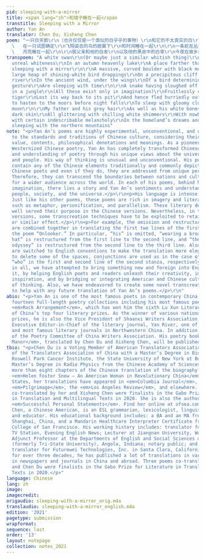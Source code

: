 ```yaml
---
pid: sleeping-with-a-mirror
title: <span lang="zh">和镜子睡在一起</span
transtitle: Sleeping with a Mirror
author: Yan An
translator: Chen Du; Xisheng Chen
poem: "一只白天鹅\r\n（也许仅仅是一个类似的白乎乎的事物）\r\n和它的不太真实的白\r\n在秋天的天池里\r\n在比新疆还远的地方\r\n和镜子睡在一起\r\n\r\n一块有弯度的巨石和它的黑青苔\r\n和一大堆白花花的鸟粪\r\n在大河上空的危崖上\r\n在古代的风中
  \   在一只试图确定\r\n飞翔姿态的鸟的翅翼下\r\n和时间睡在一起\r\n\r\n一条蛇在丛林中蜕掉白皮\r\n（这一切只是在想象之中）\r\n追逐一只饥饿的老虎未果\r\n在迷失了返回洞穴的道路之后\r\n由于恐惧而仓皇逃窜\r\n天黑之前它要赶到旷野上\r\n和乌云
  \   月亮睡在一起\r\n\r\n我父亲和他的白发\r\n以及他的黑皮中的白骨\r\n今夜在故乡的梦中和我的梦中\r\n闪着无处安放的白花花的寒光\r\n和某种难以名状的忧伤\r\n和北方的群山睡在一起"
transpoem: "A white swan\r\n(Or maybe just a similar whitish thing)\r\nAnd its somewhat
  unreal whiteness\r\nIn an autumn heavenly lake\r\nA place farther than Xinjiang\r\nAre
  sleeping with a mirror\r\n\r\nA massive, curved boulder with black moss\r\nAnd a
  large heap of shining-white bird droppings\r\nOn a precipitous cliff above a great
  river\r\nIn the ancient wind, under the wings\r\nOf a bird determining its flight
  gesture\r\nAre sleeping with time\r\n\r\nA snake having sloughed off its white skin
  in a jungle\r\n(All these exist only in imagination)\r\nFruitlessly chased a hungry
  tiger\r\nLost its way back to its pit\r\nAnd hence fled hurriedly out of fright\r\nNeeds
  to hasten to the moors before night falls\r\nTo sleep with gloomy clouds and the
  moon\r\n\r\nMy father and his grey hair\r\nAs well as his white bones under his
  dark skin\r\nAll glittering with chilling white shimmers\r\nWith nowhere to rest\r\nAnd
  with certain indescribable melancholy\r\nIn the homeland’s dreams and mine tonight\r\nAre
  sleeping with the northern mountains"
note: "<p>Yan An’s poems are highly experimental, unconventional, and unique according
  to the standards and traditions of Chinese culture, considering their aesthetic
  value, contents, philosophical denotations and meanings. As a pioneer in modern
  Westernized Chinese poetry, Yan An has completely transformed Chinese readers’ concepts
  and understanding of poetry through his unique views about the universe, life, society,
  and people. His way of thinking is unusual and unconventional. His poems do not
  contain any of the Chinese elements traditionally and commonly depicted by other
  Chinese poets and even if they do, they are addressed from unique perspectives.
  Therefore, they can transcend the boundaries between nations and cultures, reaching
  for a wider audience across the world. In each of his poems, behind his boundless
  imagination, there lies a story and Yan An’s sentiments and understandings of life,
  people, society, and the universe.</p>\r\n<p>His language is intense and abstract.
  Just like his other poems, these poems are rich in imagery and literary devices,
  such as metaphor, personification, and parallelism. These literary devices have
  well served their purpose in the Chinese versions. Nevertheless, in their English
  versions, some transcreation techniques have to be exploited to retain the same
  or similar effect.</p>\r\n<p>For example, the omission and restructuring techniques
  are combined together in translating the first two lines of the first stanza of
  the poem “Onlooker.” In particular, “his” is omitted, “wearing a broad-brimmed straw
  hat” is restructured from the first line to the second line, and “the suspicious
  odyssey” is restructured from the second line to the third line. Also, the spaces
  are switched to English conventions to make the translation more elegant. In order
  to delete some of the spaces, conjunctions are used as in the case of “and” and
  “who” in the first and second line of the second stanza, respectively.</p>\r\n<p>All
  in all, we have attempted to bring something new and foreign into English to enrich
  it, by helping English poets and readers unleash their creativity, imagination,
  inspiration, and by bridging or integrating American and Chinese culture and ways
  of thinking. Also, we have endeavored to create some novel transcreation techniques
  to help with any future translation of Yan An’s poems.</p>\r\n"
abio: "<p>Yan An is one of the most famous poets in contemporary China, author of
  fourteen full-length poetry collections including his most famous poetry collection
  <em>Rock Arrangement</em>, which has won him the sixth Lu Xun Literary Prize, one
  of China’s top four literary prizes. As the winner of various national awards and
  prizes, he is also the Vice President of Shaanxi Writers Association, the head and
  Executive Editor-in-Chief of the literary journal, Yan River, one of the oldest
  and most famous literary journals in Northwestern China. In addition, he is a member
  of the Poetry Committee of China Writers Association. His poetry book <em>A Naturalist’s
  Manor</em>, translated by Chen Du and Xisheng Chen, will be published by Chax Press.</p>"
tbio: "<p>Chen Du is a Voting Member of American Translators Association and a member
  of the Translators Association of China with a Master’s Degree in Biophysics from
  Roswell Park Cancer Institute, the State University of New York at Buffalo and a
  Master’s Degree in Radio Physics from the Chinese Academy of Sciences. She revised
  more than eight chapters of the Chinese translation of the biography of Helen Snow,
  <em>Helen Foster Snow – An American Woman in Revolutionary China</em>. In the United
  States, her translations have appeared in <em>Columbia Journal</em>, <em>Lunch Ticket</em>,
  <em>Pilgrimage</em>, the <em>Los Angeles Review</em>, and elsewhere. Three poems
  co-translated by her and Xisheng Chen were finalists in the Gabo Prize for Literature
  in Translation and Multilingual Texts in 2020. She is also the author of the book
  <em>Successful Personal Statements</em>. Find her online at ofsea.com.</p>\r\n<p>Xisheng
  Chen, a Chinese American, is an ESL grammarian, lexicologist, linguist, translator
  and educator. His educational background includes: a BA and an MA from Fudan University,
  Shanghai, China, and a Mandarin Healthcare Interpreter Certificate from the City
  College of San Francisco. His working history includes: translator for Shanghai
  TV Station, Evening English News; Lecturer at Jiangnan University, Wuxi, China;
  Adjunct Professor at the Departments of English and Social Sciences of Trine University
  (formerly Tri-State University), Angola, Indiana; notary public; and contract high-tech
  translator for Futurewei Technologies, Inc. in Santa Clara, California. As a translator
  for over three decades, he has published a lot of translations in various fields
  in newspapers and journals in China and abroad. Three poems co-translated by him
  and Chen Du were finalists in the Gabo Prize for Literature in Translation and Multilingual
  Texts in 2020.</p>"
language: Chinese
lang: zh
image:
imagecredit:
origaudio: sleeping-with-a-mirror_orig.m4a
translaudio: sleeping-with-a-mirror_english.m4a
edition: '2021'
pagetype: submission
wrapformat:
sequence: last
order: '13'
layout: notepage
collection: notes_2021
---
```

